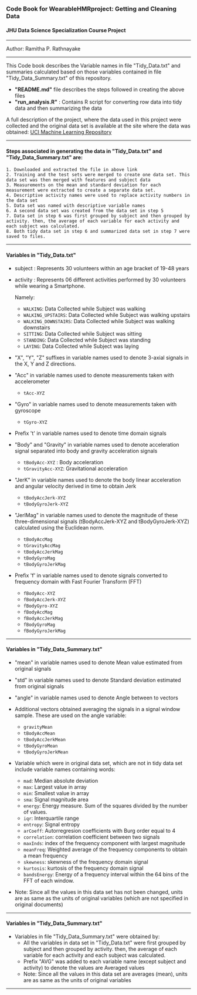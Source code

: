 ### Code Book for WearableHMRproject: Getting and Cleaning Data 
####  JHU Data Science Specialization Course Project
***
Author: Ramitha P. Rathnayake

___
This Code book describes the Variable names in file "Tidy_Data.txt" and summaries calculated based on those variables contained in file "Tidy_Data_Summary.txt" of this repository.

- **"README.md"** file describes the steps followed in creating the above files
- **"run_analysis.R"** : Contains R script for converting row data into tidy data and then summarizing the data

A full description of the project, where the data used in this project were collected and the original data set is available at the site where the data was obtained: [UCI Machine Learning Repository](http://archive.ics.uci.edu/ml/datasets/Human+Activity+Recognition+Using+Smartphones)

___
#### Steps associated in generating the data in "Tidy_Data.txt" and "Tidy_Data_Summary.txt" are:
    1. Downloaded and extracted the file in above link
    2. Training and the test sets were merged to create one data set. This data set was then merged with features and subject data
    3. Measurements on the mean and standard deviation for each measurement were extracted to create a separate data set.
    4. Descriptive activity names were used to replace activity numbers in the data set
    5. Data set was named with descriptive variable names
    6. A second data set was created from the data set in step 5
    7. Data set in step 6 was first grouped by subject and then grouped by activity. then, the average of each variable for each activity and each subject was calculated.
    8. Both tidy data set in step 6 and summarized data set in step 7 were saved to files.

___
#### Variables in "Tidy_Data.txt"

- subject : Represents 30 volunteers within an age bracket of 19-48 years

- activity : Represents 06 different activities performed by 30 volunteers while wearing a Smartphone.

    Namely:
    - `WALKING`: Data Collected while Subject was walking
    - `WALKING_UPSTAIRS`: Data Collected while Subject was walking upstairs
    - `WALKING_DOWNSTAIRS`: Data Collected while Subject was walking downstairs
    - `SITTING`: Data Collected while Subject was sitting
    - `STANDING`: Data Collected while Subject was standing
    - `LAYING`: Data Collected while Subject was laying


- "X", "Y", "Z" suffixes in variable names used to denote 3-axial signals in the X, Y and Z directions.

- "Acc" in variable names used to denote measurements taken with accelerometer
    - `tAcc-XYZ` 

- "Gyro" in variable names used to denote measurements taken with gyroscope
    - `tGyro-XYZ` 
    
- Prefix 't'  in variable names used to denote time domain signals

- "Body" and "Gravity" in variable names used to denote acceleration signal  separated into body and gravity acceleration signals 
    - `tBodyAcc-XYZ` : Body acceleration
    - `tGravityAcc-XYZ`: Gravitational acceleration

- "JerK" in variable names used to denote the body linear acceleration and angular velocity derived in time to obtain Jerk 
    - `tBodyAccJerk-XYZ`
    - `tBodyGyroJerk-XYZ`

- "JerlMag" in variable names used to denote the magnitude of these three-dimensional signals (tBodyAccJerk-XYZ and tBodyGyroJerk-XYZ) calculated using the Euclidean norm.
    - `tBodyAccMag`
    - `tGravityAccMag`
    - `tBodyAccJerkMag`
    - `tBodyGyroMag`
    - `tBodyGyroJerkMag`

- Prefix 'f'  in variable names used to denote signals converted to frequency domain with Fast Fourier Transform (FFT)
    - `fBodyAcc-XYZ`
    - `fBodyAccJerk-XYZ`
    - `fBodyGyro-XYZ`
    - `fBodyAccMag`
    - `fBodyAccJerkMag`
    - `fBodyGyroMag`
    - `fBodyGyroJerkMag`

___
#### Variables in "Tidy_Data_Summary.txt"

- "mean" in variable names used to denote Mean value estimated from original signals

- "std" in variable names used to denote Standard deviation estimated from original signals

- "angle" in variable names used to denote Angle between to vectors

- Additional vectors obtained averaging the signals in a signal window sample. These are used on the angle variable:

    - `gravityMean`
    - `tBodyAccMean`
    - `tBodyAccJerkMean`
    - `tBodyGyroMean`
    - `tBodyGyroJerkMean`

- Variable which were in original data set, which are not in tidy data set include variable names containing words:
    - `mad`: Median absolute deviation 
    - `max`: Largest value in array
    - `min`: Smallest value in array
    - `sma`: Signal magnitude area
    - `energy`: Energy measure. Sum of the squares divided by the number of values. 
    - `iqr`: Interquartile range 
    - `entropy`: Signal entropy
    - `arCoeff`: Autorregresion coefficients with Burg order equal to 4
    - `correlation`: correlation coefficient between two signals
    - `maxInds`: index of the frequency component with largest magnitude
    - `meanFreq`: Weighted average of the frequency components to obtain a mean frequency
    - `skewness`: skewness of the frequency domain signal 
    - `kurtosis`: kurtosis of the frequency domain signal 
    - `bandsEnergy`: Energy of a frequency interval within the 64 bins of the FFT of each window.

- Note: Since all  the values in this data set has not been changed, units are as same as the units of original variables (which are not specified in original documents)
___
#### Variables in "Tidy_Data_Summary.txt"

- Variables in file "Tidy_Data_Summary.txt" were obtained by:
    - All the variables in data set in "Tidy_Data.txt" were first grouped by subject and then grouped by activity. then, the average of each variable for each activity and each subject was calculated.
    - Prefix "AVG" was added to each variable name (except subject and activity) to denote the values are Averaged values
    - Note: Since all  the values in this data set are averages (mean), units are as same as the units of original variables

___    

